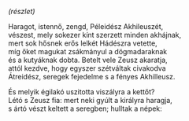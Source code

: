 *(részlet)*

Haragot, istennő, zengd, Péleidész Akhileuszét,  
vészest, mely sokezer kínt szerzett minden akhájnak,  
mert sok hősnek erős lelkét Hádészra vetette,  
míg őket magukat zsákmányul a dögmadaraknak  
és a kutyáknak dobta. Betelt vele Zeusz akaratja,  
attól kezdve, hogy egyszer szétváltak civakodva  
Átreidész, seregek fejedelme s a fényes Akhilleusz.

És melyik égilakó uszitotta viszályra a kettőt?  
Létó s Zeusz fia: mert neki gyúlt a királyra haragja,  
s ártó vészt keltett a seregben; hulltak a népek: